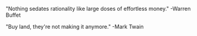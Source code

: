 "Nothing sedates rationality like large doses of effortless money." -Warren Buffet

"Buy land, they're not making it anymore." -Mark Twain
